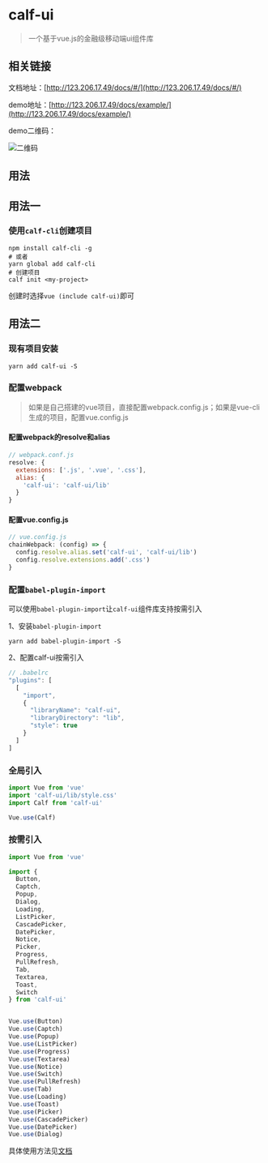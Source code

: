 # calf-ui

> 一个基于vue.js的金融级移动端ui组件库

## 相关链接

文档地址：[http://123.206.17.49/docs/#/](http://123.206.17.49/docs/#/)

demo地址：[http://123.206.17.49/docs/example/](http://123.206.17.49/docs/example/)

demo二维码：

![二维码](https://raw.githubusercontent.com/wendaosanshou/calf-ui/master/docs/assets/example-qrcode.png)

## 用法

## 用法一

### 使用`calf-cli`创建项目

```shell
npm install calf-cli -g
# 或者
yarn global add calf-cli
# 创建项目
calf init <my-project>
```

创建时选择`vue (include calf-ui)`即可

## 用法二

### 现有项目安装

```shell
yarn add calf-ui -S
```

### 配置webpack

> 如果是自己搭建的vue项目，直接配置webpack.config.js；如果是vue-cli生成的项目，配置vue.config.js

#### 配置webpack的resolve和alias

```js
// webpack.conf.js
resolve: {
  extensions: ['.js', '.vue', '.css'],
  alias: {
    'calf-ui': 'calf-ui/lib'
  }
}
```

#### 配置vue.config.js

```js
// vue.config.js
chainWebpack: (config) => {
  config.resolve.alias.set('calf-ui', 'calf-ui/lib')
  config.resolve.extensions.add('.css')
}
```

### 配置`babel-plugin-import`

可以使用`babel-plugin-import`让`calf-ui`组件库支持按需引入

1、安装`babel-plugin-import`
```shell
yarn add babel-plugin-import -S
```

2、配置calf-ui按需引入
```js
// .babelrc
"plugins": [
  [
    "import",
    {
      "libraryName": "calf-ui",
      "libraryDirectory": "lib",
      "style": true
    }
  ]
]
```


### 全局引入
```js
import Vue from 'vue'
import 'calf-ui/lib/style.css'
import Calf from 'calf-ui'

Vue.use(Calf)
```

### 按需引入
```js
import Vue from 'vue'

import {
  Button,
  Captch,
  Popup,
  Dialog,
  Loading,
  ListPicker,
  CascadePicker,
  DatePicker,
  Notice,
  Picker,
  Progress,
  PullRefresh,
  Tab,
  Textarea,
  Toast,
  Switch
} from 'calf-ui'


Vue.use(Button)
Vue.use(Captch)
Vue.use(Popup)
Vue.use(ListPicker)
Vue.use(Progress)
Vue.use(Textarea)
Vue.use(Notice)
Vue.use(Switch)
Vue.use(PullRefresh)
Vue.use(Tab)
Vue.use(Loading)
Vue.use(Toast)
Vue.use(Picker)
Vue.use(CascadePicker)
Vue.use(DatePicker)
Vue.use(Dialog)
```

具体使用方法见[文档]([http://123.206.17.49/docs/#/](http://123.206.17.49/docs/#/))